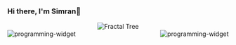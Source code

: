 ### Hi there, I'm Simran👋 
<div align="center">
  <img src="https://s1.ezgif.com/tmp/ezgif-1-ca8f0fd08b.webp" alt="Fractal Tree" />
</div>

<img src="https://github-readme-stats.vercel.app/api/top-langs/?username=simrank13&layout=compact&theme=radical" alt="programming-widget" align="left"/>
<img src="https://github-readme-stats.vercel.app/api/?username=simrank13&count_private=true&theme=radical&showicons=true" alt="programming-widget" align="right"/>






<!--
**simrank13/simrank13** is a ✨ _special_ ✨ repository because its `README.md` (this file) appears on your GitHub profile.

Here are some ideas to get you started:

- 🔭 I’m currently working on ...
- 🌱 I’m currently learning ...
- 👯 I’m looking to collaborate on ...
- 🤔 I’m looking for help with ...
- 💬 Ask me about ...
- 📫 How to reach me: ...
- 😄 Pronouns: ...
- ⚡ Fun fact: ...
-->

